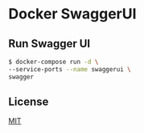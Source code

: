 # Docker SwaggerUI

## Run Swagger UI

```bash
$ docker-compose run -d \
--service-ports --name swaggerui \
swagger
```

## License
[MIT](https://choosealicense.com/licenses/mit/)